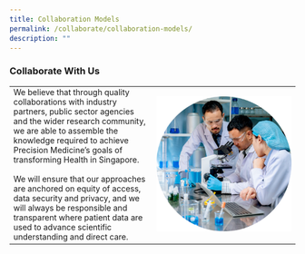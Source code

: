 ```yaml
---
title: Collaboration Models
permalink: /collaborate/collaboration-models/
description: ""
---
```

### Collaborate With Us


<table>
	<tbody>
		<tr>
			<td style="width:50%">
We believe that through quality collaborations with industry partners, public sector agencies and the wider research community, we are able to assemble the knowledge required to achieve Precision Medicine’s goals of transforming Health in Singapore.
				<br><br>
We will ensure that our approaches are anchored on equity of access, data security and privacy, and we will always be responsible and transparent where patient data are used to advance scientific understanding and direct care.
			</td>
			<td style="width:50%">
				<img src="/images/Collaborate/Collaboration%20Models/collaborate-img1.png">
			</td>
		</tr>
	</tbody>
</table>
	